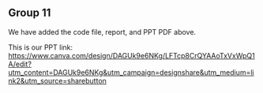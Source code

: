 ## Group 11
We have added the code file, report, and PPT PDF above.

This is our PPT link:
https://www.canva.com/design/DAGUk9e6NKg/LFTcp8CrQYAAoTxVxWpQ1A/edit?utm_content=DAGUk9e6NKg&utm_campaign=designshare&utm_medium=link2&utm_source=sharebutton
